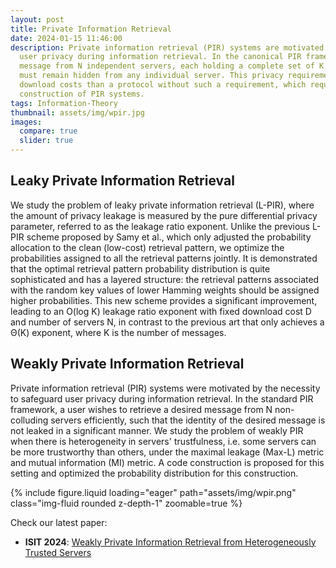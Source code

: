 ```yaml
---
layout: post
title: Private Information Retrieval
date: 2024-01-15 11:46:00
description: Private information retrieval (PIR) systems are motivated by the necessity to safeguard 
  user privacy during information retrieval. In the canonical PIR framework, a user wishes to retrieve a 
  message from N independent servers, each holding a complete set of K messages. The message’s identity 
  must remain hidden from any individual server. This privacy requirement necessarily incurs higher 
  download costs than a protocol without such a requirement, which requires effort to improve the code 
  construction of PIR systems.
tags: Information-Theory
thumbnail: assets/img/wpir.jpg
images:
  compare: true
  slider: true
---
```


## Leaky Private Information Retrieval

We study the problem of leaky private information retrieval (L-PIR), where the amount of privacy leakage is
measured by the pure differential privacy parameter, referred to as the leakage ratio exponent. Unlike the 
previous L-PIR scheme proposed by Samy et al., which only adjusted the probability allocation to the clean 
(low-cost) retrieval pattern, we optimize the probabilities assigned to all the retrieval patterns jointly. 
It is demonstrated that the optimal retrieval pattern probability distribution is quite sophisticated and 
has a layered structure: the retrieval patterns associated with the random key values of lower Hamming weights 
should be assigned higher probabilities. This new scheme provides a significant improvement, leading to
an O(log K) leakage ratio exponent with fixed download cost D and number of servers N, in contrast to the previous art
that only achieves a Θ(K) exponent, where K is the number of messages.


## Weakly Private Information Retrieval

Private information retrieval (PIR) systems were motivated by the necessity to safeguard user privacy 
during information retrieval. In the standard PIR framework, a user wishes to retrieve a desired message 
from N non-colluding servers efficiently, such that the identity of the desired message is not leaked in 
a significant manner. We study the problem of weakly PIR when there is heterogeneity in servers' 
trustfulness, i.e. some servers can be more trustworthy than others, under the maximal leakage (Max-L) 
metric and mutual information (MI) metric. A code construction is proposed for this setting and optimized 
the probability distribution for this construction.

<div class="row mt-3">
    <div class="col-sm mt-3 mt-md-0">
        {% include figure.liquid loading="eager" path="assets/img/wpir.png" class="img-fluid rounded z-depth-1" zoomable=true %}
    </div>
</div>

Check our latest paper:

- **ISIT 2024**: [Weakly Private Information Retrieval from Heterogeneously Trusted Servers](https://ieeexplore.ieee.org/abstract/document/10619321)
